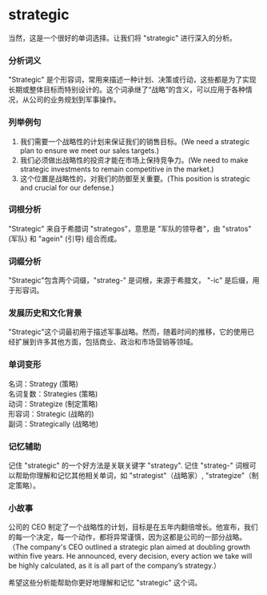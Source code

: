 # strategic

当然，这是一个很好的单词选择。让我们将 "strategic" 进行深入的分析。

  

### 分析词义

  

"Strategic" 是个形容词，常用来描述一种计划、决策或行动，这些都是为了实现长期或整体目标而特别设计的。这个词承继了“战略”的含义，可以应用于各种情况，从公司的业务规划到军事操作。

  

### 列举例句

  

1.  我们需要一个战略性的计划来保证我们的销售目标。(We need a strategic plan to ensure we meet our sales targets.)
2.  我们必须做出战略性的投资才能在市场上保持竞争力。(We need to make strategic investments to remain competitive in the market.)
3.  这个位置是战略性的，对我们的防御至关重要。(This position is strategic and crucial for our defense.)

  

### 词根分析

  

"Strategic" 来自于希腊词 "strategos"，意思是 "军队的领导者"，由 "stratos" (军队) 和 "agein" (引导) 组合而成。

  

### 词缀分析

  

"Strategic"包含两个词缀，"strateg-" 是词根，来源于希腊文， "-ic" 是后缀，用于形容词。

  

### 发展历史和文化背景

  

"Strategic"这个词最初用于描述军事战略。然而，随着时间的推移，它的使用已经扩展到许多其他方面，包括商业、政治和市场营销等领域。

  

### 单词变形

  

名词：Strategy (策略)  
名词复数：Strategies (策略)  
动词：Strategize (制定策略)  
形容词：Strategic (战略的)  
副词：Strategically (战略地)

  

### 记忆辅助

  

记住 "strategic" 的一个好方法是关联关键字 "strategy". 记住 "strateg-" 词根可以帮助你理解和记忆其他相关单词，如 "strategist"（战略家）, "strategize"（制定策略）。

  

### 小故事

  

公司的 CEO 制定了一个战略性的计划，目标是在五年内翻倍增长。他宣布，我们的每一个决定，每一个动作，都将异常谨慎，因为这都是公司的一部分战略。（The company's CEO outlined a strategic plan aimed at doubling growth within five years. He announced, every decision, every action we take will be highly calculated, as it is all part of the company’s strategy.）

  

希望这些分析能帮助你更好地理解和记忆 "strategic" 这个词。
